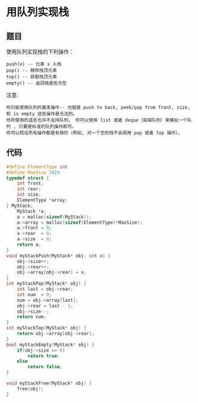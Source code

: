 # 用队列实现栈

## 题目

使用队列实现栈的下列操作：


	push(x) -- 元素 x 入栈
	pop() -- 移除栈顶元素
	top() -- 获取栈顶元素
	empty() -- 返回栈是否为空


注意:


	你只能使用队列的基本操作-- 也就是 push to back, peek/pop from front, size, 和 is empty 这些操作是合法的。
	你所使用的语言也许不支持队列。 你可以使用 list 或者 deque（双端队列）来模拟一个队列 , 只要是标准的队列操作即可。
	你可以假设所有操作都是有效的（例如, 对一个空的栈不会调用 pop 或者 top 操作）。

## 代码

```c
#define ElementType int 
#define MaxSize 1024
typedef struct {
    int front;
    int rear;
    int size;
    ElementType *array;
} MyStack;
    MyStack *a;
    a = malloc(sizeof(MyStack));
    a->array = malloc(sizeof(ElementType)*MaxSize);
    a->front = 0;
    a->rear  = 0;
    a->size  = 0;
    return a;
}
void myStackPush(MyStack* obj, int x) {
    obj->size++;
    obj->rear++;
    obj->array[obj->rear] = x;
}
int myStackPop(MyStack* obj) {
    int last = obj->rear;
    int num  = 0; 
    num = obj->array[last];
    obj->rear = last - 1;
    obj->size--;
    return num;
}
int myStackTop(MyStack* obj) {
    return obj->array[obj->rear];
}
bool myStackEmpty(MyStack* obj) {
    if(obj->size == 0)
        return true;
    else
        return false;
}

void myStackFree(MyStack* obj) {
    free(obj);
}

```